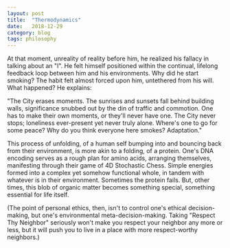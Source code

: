 ```yaml
---
layout: post
title:  "Thermodynamics"
date:   2018-12-29
category: blog
tags: philosophy
---
```


At that moment, unreality of reality before him, he realized his fallacy in talking about an "I". He felt himself positioned within the continual, lifelong feedback loop between him and his environments. Why did he start smoking? The habit felt almost forced upon him, untethered from his will. What happened? He explains:

"The City erases moments. The sunrises and sunsets fall behind building walls, significance snubbed out by the din of traffic and commotion. One has to make their own moments, or they'll never have one. The City never stops; loneliness ever-present yet never truly alone. Where's one to go for some peace? Why do you think everyone here smokes? Adaptation."

This process of unfolding, of a human self bumping into and bouncing back from their environment, is more akin to a folding, of a protein. One's DNA encoding serves as a rough plan for amino acids, arranging themselves, manifesting through their game of 4D Stochastic Chess. Simple energies formed into a complex yet somehow functional whole, in tandem with whatever is in their environment. Sometimes the protein fails. But, other times, this blob of organic matter becomes something special, something essential for life itself.

(The point of personal ethics, then, isn't to control one's ethical decision-making, but one's environmental meta-decision-making. Taking "Respect Thy Neighbor" seriously won't make you respect your neighbor any more or less, but it will push you to live in a place with more respect-worthy neighbors.)
